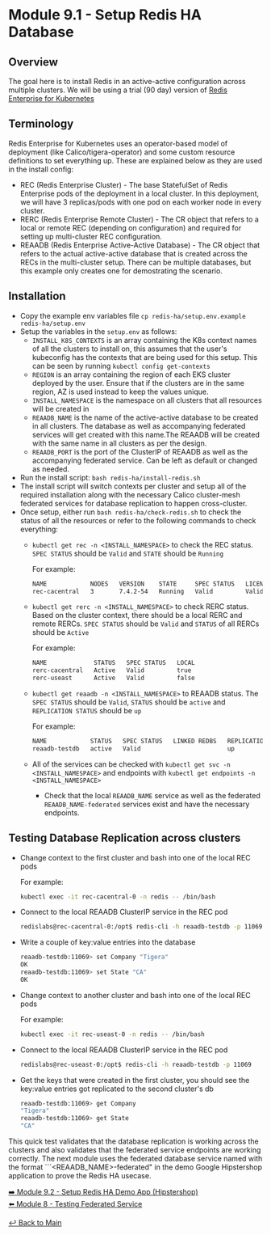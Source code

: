 # Module 9.1 - Setup Redis HA Database

## Overview

The goal here is to install Redis in an active-active configuration across multiple clusters. We will be using a trial (90 day) version of [Redis Enterprise for Kubernetes](https://docs.redis.com/latest/kubernetes/)

## Terminology

Redis Enterprise for Kubernetes uses an operator-based model of deployment (like Calico/tigera-operator) and some custom resource definitions to set everything up. These are explained below as they are used in the install config:

- REC (Redis Enterprise Cluster) - The base StatefulSet of Redis Enterprise pods of the deployment in a local cluster. In this deployment, we will have 3 replicas/pods with one pod on each worker node in every cluster.
- RERC (Redis Enterprise Remote Cluster) - The CR object that refers to a local or remote REC (depending on configuration) and required for setting up multi-cluster REC configuration.
- REAADB (Redis Enterprise Active-Active Database) - The CR object that refers to the actual active-active database that is created across the RECs in the multi-cluster setup. There can be multiple databases, but this example only creates one for demostrating the scenario.

## Installation

- Copy the example env variables file ```cp redis-ha/setup.env.example redis-ha/setup.env```
- Setup the variables in the ```setup.env``` as follows:
  - ```INSTALL_K8S_CONTEXTS``` is an array containing the K8s context names of all the clusters to install on, this assumes that the user's kubeconfig has the contexts that are being used for this setup. This can be seen by running ```kubectl config get-contexts```
  - ```REGION``` is an array containing the region of each EKS cluster deployed by the user. Ensure that if the clusters are in the same region, AZ is used instead to keep the values unique.
  - ```INSTALL_NAMESPACE``` is the namespace on all clusters that all resources will be created in
  - ```REAADB_NAME``` is the name of the active-active database to be created in all clusters. The database as well as accompanying federated services will get created with this name.The REAADB will be created with the same name in all clusters as per the design.
  - ```REAADB_PORT``` is the port of the ClusterIP of REAADB as well as the accompanying federated service. Can be left as default or changed as needed.
- Run the install script: ```bash redis-ha/install-redis.sh```
- The install script will switch contexts per cluster and setup all of the required installation along with the necessary Calico cluster-mesh federated services for database replication to happen cross-cluster.
- Once setup, either run ```bash redis-ha/check-redis.sh``` to check the status of all the resources or refer to the following commands to check everything:
  - ```kubectl get rec -n <INSTALL_NAMESPACE>``` to check the REC status. ```SPEC STATUS``` should be ```Valid``` and ```STATE``` should be ```Running```
  
    For example:

    ```bash
    NAME            NODES   VERSION    STATE     SPEC STATUS   LICENSE STATE   SHARDS LIMIT   LICENSE EXPIRATION DATE   AGE
    rec-cacentral   3       7.4.2-54   Running   Valid         Valid           4              2024-04-17T15:22:44Z      12h
    ```

  - ```kubectl get rerc -n <INSTALL_NAMESPACE>``` to check RERC status. Based on the cluster context, there should be a local RERC and remote RERCs. ```SPEC STATUS``` should be ```Valid``` and ```STATUS``` of all RERCs should be ```Active```
  
    For example:

    ```bash
    NAME             STATUS   SPEC STATUS   LOCAL
    rerc-cacentral   Active   Valid         true
    rerc-useast      Active   Valid         false
    ```

  - ```kubectl get reaadb -n <INSTALL_NAMESPACE>``` to REAADB status. The ```SPEC STATUS``` should be ```Valid```, ```STATUS``` should be ```active``` and ```REPLICATION STATUS``` should be ```up```

    For example:

    ```bash
    NAME            STATUS   SPEC STATUS   LINKED REDBS   REPLICATION STATUS
    reaadb-testdb   active   Valid                        up
    ```

  - All of the services can be checked with ```kubectl get svc -n <INSTALL_NAMESPACE>``` and endpoints with ```kubectl get endpoints -n <INSTALL_NAMESPACE>```
    - Check that the local ```REAADB_NAME``` service as well as the federated ```REAADB_NAME-federated``` services exist and have the necessary endpoints.

## Testing Database Replication across clusters

- Change context to the first cluster and bash into one of the local REC pods
  
  For example:

  ```bash
  kubectl exec -it rec-cacentral-0 -n redis -- /bin/bash
  ```

- Connect to the local REAADB ClusterIP service in the REC pod

  ```bash
  redislabs@rec-cacentral-0:/opt$ redis-cli -h reaadb-testdb -p 11069
  ```

- Write a couple of key:value entries into the database

  ```bash
  reaadb-testdb:11069> set Company "Tigera"
  OK
  reaadb-testdb:11069> set State "CA"
  OK
  ```

- Change context to another cluster and bash into one of the local REC pods

  For example:

  ```bash
  kubectl exec -it rec-useast-0 -n redis -- /bin/bash
  ```

- Connect to the local REAADB ClusterIP service in the REC pod

  ```bash
  redislabs@rec-useast-0:/opt$ redis-cli -h reaadb-testdb -p 11069
  ```

- Get the keys that were created in the first cluster, you should see the key:value entries got replicated to the second cluster's db

  ```bash
  reaadb-testdb:11069> get Company
  "Tigera"
  reaadb-testdb:11069> get State
  "CA"
  ```

This quick test validates that the database replication is working across the clusters and also validates that the federated service endpoints are working correctly. The next module uses the federated database service named with the format ```<REAADB_NAME>-federated" in the demo Google Hipstershop application to prove the Redis HA usecase.

[:arrow_right: Module 9.2 - Setup Redis HA Demo App (Hipstershop)](module-9.2-setup-redis-ha-demo-app.md)  
[:arrow_left: Module 8 - Testing Federated Service](module-8-test-fed-svc.md)  

[:leftwards_arrow_with_hook: Back to Main](../README.md)

